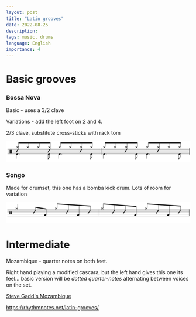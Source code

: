```yaml
---
layout: post
title: "Latin grooves"
date: 2022-08-25
description: 
tags: music, drums
language: English
importance: 4
---
```


# Basic grooves

### Bossa Nova
Basic - uses a 3/2 clave

Variations - add the left foot on 2 and 4. 

2/3 clave, substitute cross-sticks with rack tom

![](image/bossa-nova.png)

### Songo
Made for drumset, this one has a bomba kick drum. Lots of room for variation

![](image/songo.png)


# Intermediate
Mozambique - quarter notes on both feet.

Right hand playing a modified cascara, but the left hand gives this one its feel... basic version will be *dotted quarter-notes* alternating between voices on the set.

[Steve Gadd's Mozambique](https://youtu.be/NEDGI497_fE?t=219)




<https://rhythmnotes.net/latin-grooves/>
